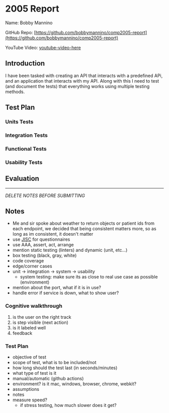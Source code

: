 # 2005 Report

Name: Bobby Mannino

GitHub Repo: [https://github.com/bobbymannino/comp2005-report](https://github.com/bobbymannino/comp2005-report)

YouTube Video: [youtube-video-here](https://youtu.be)

## Introduction

I have been tasked with creating an API that interacts with a predefined APi,
and an application that interacts with my API. Along with this I need to test
(and document the tests) that everything works using multiple testing methods.

## Test Plan

### Units Tests

### Integration Tests

### Functional Tests

### Usability Tests

## Evaluation

---

_DELETE NOTES BEFORE SUBMITTING_

## Notes

- Me and sir spoke about weather to return objects or patient ids from each
  endpoint, we decided that being consistent matters more, so as long as im
  consistent, it doesn't matter
- use [JISC](https://onlinesurverys.ac.uk) for questionnaires
- use AAA, assert, act, arrange
- mention static testing (linters) and dynamic (unit, etc...)
- box testing (black, gray, white)
- code coverage
- edge/corner cases
- unit -> integration -> system -> usability
  - system testing: make sure its as close to real use case as possible
    (environment)
- mention about the port, what if it is in use?
- handle error if service is down, what to show user?

### Cognitive walkthrough

1) is the user on the right track
2) is step visible (next action)
3) is it labeled well
4) feedback

### Test Plan

- objective of test
- scope of test, what is to be included/not
- how long should the test last (in seconds/minutes)
- what type of test is it
- manual/automatic (github actions)
- environment? is it mac, windows, browser, chrome, webkit?
- assumptions
- notes
- measure speed?
  - if stress testing, how much slower does it get?
